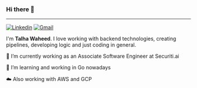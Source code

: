 ### Hi there 👋
---
[![Linkedin](https://img.shields.io/badge/-LinkedIn-blue?style=flat&logo=Linkedin&logoColor=white)](https://www.linkedin.com/in/talha-waheed-4e37/)
[![Gmail](https://img.shields.io/badge/-Gmail-c14438?style=flat&logo=Gmail&logoColor=white)](mailto:talhawaheed0077@gmail.com)

I'm **Talha Waheed**. I love working with backend technologies, creating pipelines, developing logic and just coding in general. 

🔭 I’m currently working as an Associate Software Engineer at Securiti.ai

🌱 I’m learning and working in Go nowadays

☁️ Also working with AWS and GCP
